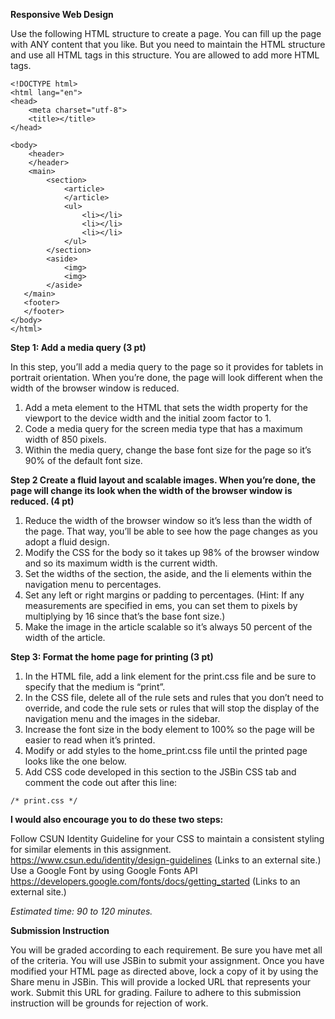 **Responsive Web Design**

Use the following HTML structure to create a page. You can fill up the page with ANY content that you like. But you need to maintain the HTML structure and use all HTML tags in this structure. You are allowed to add more HTML tags.

 
```
<!DOCTYPE html>
<html lang="en">
<head>
    <meta charset="utf-8">
    <title></title>
</head>

<body>
    <header>
    </header>
    <main>
        <section>
            <article>
            </article>
            <ul>
                <li></li>
                <li></li>
                <li></li>
            </ul>
        </section>
        <aside>
            <img>
            <img>
        </aside>
   </main>
   <footer>
   </footer>
</body>
</html>
```



**Step 1: Add a media query (3 pt)**

In this step, you’ll add a media query to the page so it provides for tablets in portrait orientation. When you’re done, the page will look different when the width of the browser window is reduced.

1. Add a meta element to the HTML that sets the width property for the viewport to the device width and the initial zoom factor to 1.
2. Code a media query for the screen media type that has a maximum width of 850 pixels.
3. Within the media query, change the base font size for the page so it’s 90% of the default font size.
 
**Step 2 Create a fluid layout and scalable images. When you’re done, the page will change its look when the width of the browser window is reduced. (4 pt)**

1. Reduce the width of the browser window so it’s less than the width of the page. That way, you’ll be able to see how the page changes as you adopt a fluid design.
2. Modify the CSS for the body so it takes up 98% of the browser window and so its maximum width is the current width.
3. Set the widths of the section, the aside, and the li elements within the navigation menu to percentages.
4. Set any left or right margins or padding to percentages. (Hint: If any measurements are specified in ems, you can set them to pixels by multiplying by 16 since that’s the base font size.)
5. Make the image in the article scalable so it’s always 50 percent of the width of the article.
 

**Step 3:  Format the home page for printing (3 pt)**

1. In the HTML file, add a link element for the print.css file and be sure to specify that the medium is “print”.
2. In the CSS file, delete all of the rule sets and rules that you don’t need to override, and code the rule sets or rules that will stop the display of the navigation menu and the images in the sidebar.
3. Increase the font size in the body element to 100% so the page will be easier to read when it’s printed.
4. Modify or add styles to the home_print.css file until the printed page looks like the one below.
5. Add CSS code developed in this section to the JSBin CSS tab and comment the code out after
this line:

`/* print.css */`


**I would also encourage you to do these two steps:**

Follow CSUN Identity Guideline for your CSS to maintain a consistent styling for similar elements in this assignment. https://www.csun.edu/identity/design-guidelines (Links to an external site.)
Use a Google Font by using Google Fonts API https://developers.google.com/fonts/docs/getting_started (Links to an external site.)
 

*Estimated time: 90 to 120 minutes.*
 

**Submission Instruction**

You will be graded according to each requirement. Be sure you have met all of the criteria. You will use JSBin to submit your assignment. Once you have modified your HTML page as directed above, lock a copy of it by using the Share menu in JSBin. This will provide a locked URL that represents your work.  Submit this URL for grading. Failure to adhere to this submission instruction will be grounds for rejection of work.
